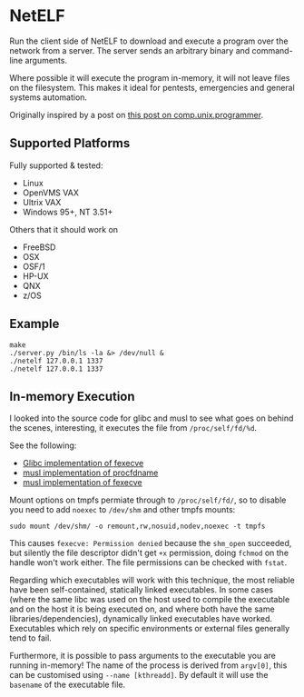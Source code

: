 # NetELF

Run the client side of NetELF to download and execute a program over the network from a server. The server sends an arbitrary binary and command-line arguments.

Where possible it will execute the program in-memory, it will not leave files on the filesystem. This makes it ideal for pentests, emergencies and general systems automation.

Originally inspired by a post on [this post on comp.unix.programmer](https://groups.google.com/forum/message/raw?msg=comp.unix.programmer/V1M97GBxIXo/6JQtqmpHSsQJ).

## Supported Platforms

Fully supported & tested:

 * Linux 
 * OpenVMS VAX
 * Ultrix VAX
 * Windows 95+, NT 3.51+

Others that it should work on

 * FreeBSD
 * OSX
 * OSF/1
 * HP-UX
 * QNX
 * z/OS

## Example

```
make
./server.py /bin/ls -la &> /dev/null &
./netelf 127.0.0.1 1337
./netelf 127.0.0.1 1337 
```

## In-memory Execution

I looked into the source code for glibc and musl to see what goes on behind the scenes, interesting, it executes the file from `/proc/self/fd/%d`.

See the following: 
* [Glibc implementation of fexecve](https://github.com/jeremie-koenig/glibc/blob/master-beware-rebase/sysdeps/unix/sysv/linux/fexecve.c)
* [musl implementation of procfdname](https://github.com/esmil/musl/blob/master/src/internal/procfdname.c) 
* [musl implementation of fexecve](https://github.com/esmil/musl/blob/master/src/process/fexecve.c) 

Mount options on tmpfs permiate through to `/proc/self/fd/`, so to disable you need to add `noexec` to `/dev/shm` and other tmpfs mounts:

```
sudo mount /dev/shm/ -o remount,rw,nosuid,nodev,noexec -t tmpfs
```

This causes `fexecve: Permission denied` because the `shm_open` succeeded, but silently the file descriptor didn't get `+x` permission, doing `fchmod` on the handle won't work either. The file permissions can be checked with `fstat`.

Regarding which executables will work with this technique, the most reliable have been self-contained, statically linked executables. In some cases (where the same libc was used on the host used to compile the executable and on the host it is being executed on, and where both have the same libraries/dependencies), dynamically linked executables have worked. Executables which rely on specific environments or external files generally tend to fail.

Furthermore, it is possible to pass arguments to the executable you are running in-memory! The name of the process is derived from `argv[0]`, this can be customised using `--name [kthreadd]`. By default it will use the `basename` of the executable file.
